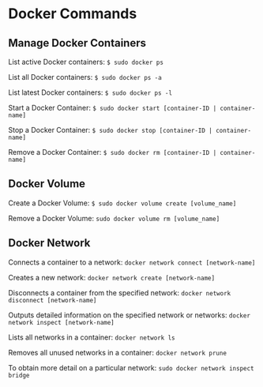 # Docker Commands

## Manage Docker Containers

List active Docker containers: `$ sudo docker ps`

List all Docker containers:  `$ sudo docker ps -a`

List latest Docker containers:  `$ sudo docker ps -l`

Start a Docker Container:  `$ sudo docker start [container-ID | container-name]`

Stop a Docker Container: `$ sudo docker stop [container-ID | container-name]`

Remove a Docker Container: `$ sudo docker rm [container-ID | container-name]`

## Docker Volume

Create a Docker Volume: `$ sudo docker volume create [volume_name]`

Remove a Docker Volume: `sudo docker volume rm [volume_name]`

## Docker Network 

Connects a container to a network: `docker network connect [network-name]`

Creates a new network: `docker network create [network-name]`

Disconnects a container from the specified network: `docker network disconnect [network-name]`

Outputs detailed information on the specified network or networks: `docker network inspect [network-name]`

Lists all networks in a container: `docker network ls`

Removes all unused networks in a container: `docker network prune`

To obtain more detail on a particular network: `sudo docker network inspect bridge`

